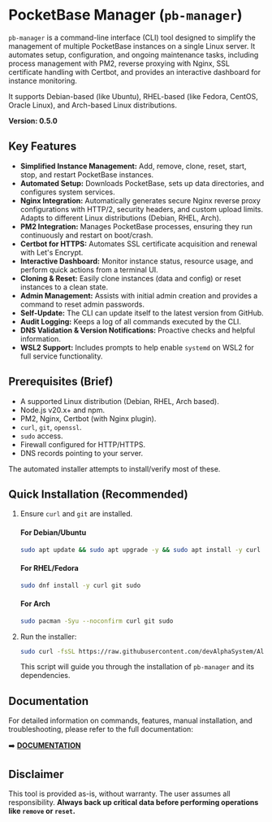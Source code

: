 # PocketBase Manager (`pb-manager`)

`pb-manager` is a command-line interface (CLI) tool designed to simplify the management of multiple PocketBase instances on a single Linux server. It automates setup, configuration, and ongoing maintenance tasks, including process management with PM2, reverse proxying with Nginx, SSL certificate handling with Certbot, and provides an interactive dashboard for instance monitoring.

It supports Debian-based (like Ubuntu), RHEL-based (like Fedora, CentOS, Oracle Linux), and Arch-based Linux distributions.

**Version: 0.5.0**

## Key Features

- **Simplified Instance Management:** Add, remove, clone, reset, start, stop, and restart PocketBase instances.
- **Automated Setup:** Downloads PocketBase, sets up data directories, and configures system services.
- **Nginx Integration:** Automatically generates secure Nginx reverse proxy configurations with HTTP/2, security headers, and custom upload limits. Adapts to different Linux distributions (Debian, RHEL, Arch).
- **PM2 Integration:** Manages PocketBase processes, ensuring they run continuously and restart on boot/crash.
- **Certbot for HTTPS:** Automates SSL certificate acquisition and renewal with Let's Encrypt.
- **Interactive Dashboard:** Monitor instance status, resource usage, and perform quick actions from a terminal UI.
- **Cloning & Reset:** Easily clone instances (data and config) or reset instances to a clean state.
- **Admin Management:** Assists with initial admin creation and provides a command to reset admin passwords.
- **Self-Update:** The CLI can update itself to the latest version from GitHub.
- **Audit Logging:** Keeps a log of all commands executed by the CLI.
- **DNS Validation & Version Notifications:** Proactive checks and helpful information.
- **WSL2 Support:** Includes prompts to help enable `systemd` on WSL2 for full service functionality.

## Prerequisites (Brief)

- A supported Linux distribution (Debian, RHEL, Arch based).
- Node.js v20.x+ and npm.
- PM2, Nginx, Certbot (with Nginx plugin).
- `curl`, `git`, `openssl`.
- `sudo` access.
- Firewall configured for HTTP/HTTPS.
- DNS records pointing to your server.

The automated installer attempts to install/verify most of these.

## Quick Installation (Recommended)

1.  Ensure `curl` and `git` are installed.
    #### For Debian/Ubuntu
    ```bash
    sudo apt update && sudo apt upgrade -y && sudo apt install -y curl git sudo
    ```
    #### For RHEL/Fedora
    ```bash
    sudo dnf install -y curl git sudo
    ```
    #### For Arch
    ```bash
    sudo pacman -Syu --noconfirm curl git sudo
    ```
2.  Run the installer:
    ```bash
    sudo curl -fsSL https://raw.githubusercontent.com/devAlphaSystem/Alpha-System-PBManager/main/install-pb-manager.sh -o /tmp/install-pb-manager.sh && sudo bash /tmp/install-pb-manager.sh && sudo rm /tmp/install-pb-manager.sh
    ```
    This script will guide you through the installation of `pb-manager` and its dependencies.

## Documentation

For detailed information on commands, features, manual installation, and troubleshooting, please refer to the full documentation:

➡️ **[DOCUMENTATION](https://docs.alphasystem.dev/view/5hnk7504ca02hpu)**

## Disclaimer

This tool is provided as-is, without warranty. The user assumes all responsibility. **Always back up critical data before performing operations like `remove` or `reset`.**
